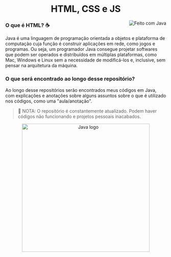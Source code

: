 <h1 align="center"> HTML, CSS e JS </h1>

<img align="right" alt="Feito com Java" src="https://img.shields.io/badge/Feito%20com-Java-ffce00?style=for-the-badge&logo=Java&logoColor=ffce00"/>

<h3> O que é HTML? ☕ </h3>
<p> Java é uma linguagem de programação orientada a objetos e plataforma de computação cuja função é construir aplicações em rede, como jogos e programas. Ou seja, um programador Java consegue projetar softwares que podem ser operados e distribuídos em múltiplas plataformas, como Mac, Windows e Linux sem a necessidade de modificá-los e, inclusive, sem pensar na arquitetura da máquina. </p>

<h3> O que será encontrado ao longo desse repositório? </h3>
<p> Ao longo desse repositórios serão encontrados meus códigos em Java, com explicações e anotações sobre alguns assuntos sobre o que é utilizado nos códigos, como uma "aula/anotação". </p>

>🛑 NOTA: O repositório é constantemente atualizado. Podem haver códigos não funcionando e projetos pessoais inacabados.
<div align="center">   
<img height="400em" alt="Java logo" src="https://logospng.org/download/java/logo-java-512.png"/>
</div>
